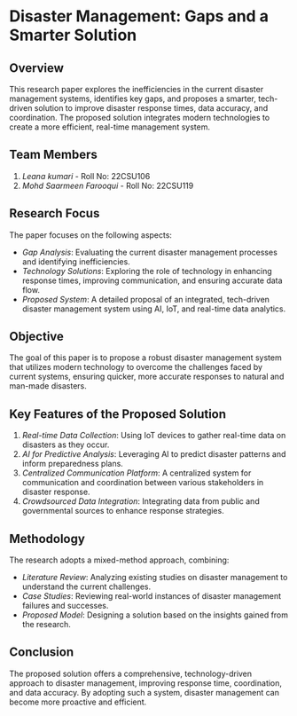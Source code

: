 # Disaster Management: Gaps and a Smarter Solution

## Overview
This research paper explores the inefficiencies in the current disaster management systems, identifies key gaps, and proposes a smarter, tech-driven solution to improve disaster response times, data accuracy, and coordination. The proposed solution integrates modern technologies to create a more efficient, real-time management system.

## Team Members
1. *Leana kumari* - Roll No: 22CSU106
2. *Mohd Saarmeen Farooqui* - Roll No: 22CSU119

## Research Focus
The paper focuses on the following aspects:
- *Gap Analysis*: Evaluating the current disaster management processes and identifying inefficiencies.
- *Technology Solutions*: Exploring the role of technology in enhancing response times, improving communication, and ensuring accurate data flow.
- *Proposed System*: A detailed proposal of an integrated, tech-driven disaster management system using AI, IoT, and real-time data analytics.

## Objective
The goal of this paper is to propose a robust disaster management system that utilizes modern technology to overcome the challenges faced by current systems, ensuring quicker, more accurate responses to natural and man-made disasters.

## Key Features of the Proposed Solution
1. *Real-time Data Collection*: Using IoT devices to gather real-time data on disasters as they occur.
2. *AI for Predictive Analysis*: Leveraging AI to predict disaster patterns and inform preparedness plans.
3. *Centralized Communication Platform*: A centralized system for communication and coordination between various stakeholders in disaster response.
4. *Crowdsourced Data Integration*: Integrating data from public and governmental sources to enhance response strategies.

## Methodology
The research adopts a mixed-method approach, combining:
- *Literature Review*: Analyzing existing studies on disaster management to understand the current challenges.
- *Case Studies*: Reviewing real-world instances of disaster management failures and successes.
- *Proposed Model*: Designing a solution based on the insights gained from the research.

## Conclusion
The proposed solution offers a comprehensive, technology-driven approach to disaster management, improving response time, coordination, and data accuracy. By adopting such a system, disaster management can become more proactive and efficient.

